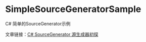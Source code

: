 # SimpleSourceGeneratorSample
C# 简单的SourceGenerator示例

文章链接：[C# SourceGenerator 源生成器初探](https://blog.csdn.net/qq_46273241/article/details/131984218?spm=1001.2014.3001.5502)
